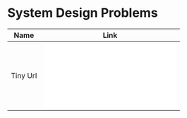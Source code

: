 # System Design Problems

| Name     | Link                           |
| -------- | ------------------------------ |
| Tiny Url | ![alt text](TinyUrl/README.md) |
